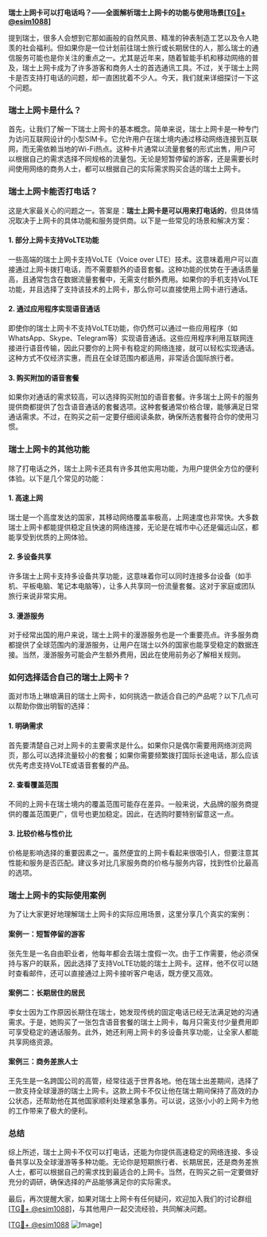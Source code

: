 **瑞士上网卡可以打电话吗？——全面解析瑞士上网卡的功能与使用场景[[TG💪+ @esim1088](https://t.me/s/esim1088)]**

提到瑞士，很多人会想到它那如画般的自然风景、精准的钟表制造工艺以及令人艳羡的社会福利。但如果你是一位计划前往瑞士旅行或长期居住的人，那么瑞士的通信服务可能也是你关注的重点之一。尤其是近年来，随着智能手机和移动网络的普及，瑞士上网卡成为了许多游客和商务人士的首选通讯工具。不过，关于瑞士上网卡是否支持打电话的问题，却一直困扰着不少人。今天，我们就来详细探讨一下这个问题。

### 瑞士上网卡是什么？

首先，让我们了解一下瑞士上网卡的基本概念。简单来说，瑞士上网卡是一种专门为访问互联网设计的小型SIM卡。它允许用户在瑞士境内通过移动网络连接到互联网，而无需依赖当地的Wi-Fi热点。这种卡片通常以流量套餐的形式出售，用户可以根据自己的需求选择不同规格的流量包。无论是短暂停留的游客，还是需要长时间使用网络的商务人士，都可以根据自己的实际需求购买合适的瑞士上网卡。

### 瑞士上网卡能否打电话？

这是大家最关心的问题之一。答案是：**瑞士上网卡是可以用来打电话的**，但具体情况取决于上网卡的具体功能和服务提供商。以下是一些常见的场景和解决方案：

#### 1. **部分上网卡支持VoLTE功能**
一些高端的瑞士上网卡支持VoLTE（Voice over LTE）技术。这意味着用户可以直接通过上网卡拨打电话，而不需要额外的语音套餐。这种功能的优势在于通话质量高，且通常包含在数据流量套餐中，无需支付额外费用。如果你的手机支持VoLTE功能，并且选择了支持该技术的上网卡，那么你可以直接使用上网卡进行通话。

#### 2. **通过应用程序实现语音通话**
即使你的瑞士上网卡不支持VoLTE功能，你仍然可以通过一些应用程序（如WhatsApp、Skype、Telegram等）实现语音通话。这些应用程序利用互联网连接进行语音传输，因此只要你的上网卡有稳定的网络连接，就可以轻松实现通话。这种方式不仅经济实惠，而且在全球范围内都适用，非常适合国际旅行者。

#### 3. **购买附加的语音套餐**
如果你对通话的需求较高，可以选择购买附加的语音套餐。许多瑞士上网卡的服务提供商都提供了包含语音通话的套餐选项。这种套餐通常价格合理，能够满足日常通话需求。不过，在购买之前一定要仔细阅读条款，确保所选套餐符合你的使用习惯。

### 瑞士上网卡的其他功能

除了打电话之外，瑞士上网卡还具有许多其他实用功能，为用户提供全方位的便利体验。以下是几个常见的功能：

#### 1. **高速上网**
瑞士是一个高度发达的国家，其移动网络覆盖率极高，上网速度也非常快。大多数瑞士上网卡都能提供稳定且快速的网络连接，无论是在城市中心还是偏远山区，都能享受到优质的上网体验。

#### 2. **多设备共享**
许多瑞士上网卡支持多设备共享功能，这意味着你可以同时连接多台设备（如手机、平板电脑、笔记本电脑等），让多人共享同一份流量套餐。这对于家庭或团队旅行来说非常实用。

#### 3. **漫游服务**
对于经常出国的用户来说，瑞士上网卡的漫游服务也是一个重要亮点。许多服务商都提供了全球范围内的漫游服务，让用户在瑞士以外的国家也能享受稳定的数据连接。当然，漫游服务可能会产生额外费用，因此在使用前务必了解相关规则。

### 如何选择适合自己的瑞士上网卡？

面对市场上琳琅满目的瑞士上网卡，如何挑选一款适合自己的产品呢？以下几点可以帮助你做出明智的选择：

#### 1. **明确需求**
首先要清楚自己对上网卡的主要需求是什么。如果你只是偶尔需要用网络浏览网页，那么可以选择流量较小的套餐；如果你需要频繁拨打国际长途电话，那么应该优先考虑支持VoLTE或语音套餐的产品。

#### 2. **查看覆盖范围**
不同的上网卡在瑞士境内的覆盖范围可能存在差异。一般来说，大品牌的服务商提供的覆盖范围更广，信号也更加稳定。因此，在选购时要特别留意这一点。

#### 3. **比较价格与性价比**
价格是影响选择的重要因素之一。虽然便宜的上网卡看起来很吸引人，但要注意其性能和服务是否匹配。建议多对比几家服务商的价格与服务内容，找到性价比最高的选项。

### 瑞士上网卡的实际使用案例

为了让大家更好地理解瑞士上网卡的实际应用场景，这里分享几个真实的案例：

#### 案例一：短暂停留的游客
张先生是一名自由职业者，他每年都会去瑞士度假一次。由于工作需要，他必须保持与客户的联系，因此选择了支持VoLTE功能的瑞士上网卡。这样，他不仅可以随时查看邮件，还可以直接通过上网卡接听客户电话，既方便又高效。

#### 案例二：长期居住的居民
李女士因为工作原因长期住在瑞士，她发现传统的固定电话已经无法满足她的沟通需求。于是，她购买了一张包含语音套餐的瑞士上网卡，每月只需支付少量费用即可享受稳定的通话服务。此外，她还利用上网卡的多设备共享功能，让全家人都能共享网络资源。

#### 案例三：商务差旅人士
王先生是一名跨国公司的高管，经常往返于世界各地。他在瑞士出差期间，选择了一款支持全球漫游的瑞士上网卡。这款上网卡不仅让他在瑞士期间保持了高效的办公状态，还帮助他在其他国家顺利处理紧急事务。可以说，这张小小的上网卡为他的工作带来了极大的便利。

### 总结

综上所述，瑞士上网卡不仅可以打电话，还能为你提供高速稳定的网络连接、多设备共享以及全球漫游等多种功能。无论你是短期旅行者、长期居民，还是商务差旅人士，都可以根据自己的需求找到最适合的上网卡。当然，在购买之前一定要做好充分的调研，确保选择的产品能够满足你的实际需求。

最后，再次提醒大家，如果对瑞士上网卡有任何疑问，欢迎加入我们的讨论群组[[TG💪+ @esim1088](https://t.me/s/esim1088)]，与其他用户一起交流经验，共同解决问题。

[[TG💪+ @esim1088](https://t.me/s/esim1088) ![Image](https://i.postimg.cc/4NQfJmqS/Snipaste-2025-05-13-00-14-12.png)]